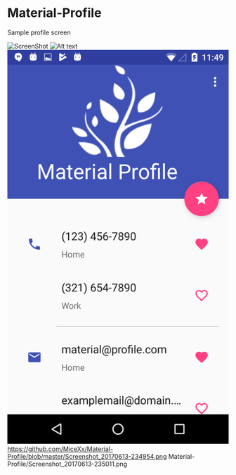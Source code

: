 # Material-Profile

Sample profile screen

![ScreenShot](Material-Profile/Screenshot_20170613-234954.png)
![Alt text](/../<Screenshots>/path/to/Screenshot_20170613-235011.png?raw=true "Optional Title")
![alt text](https://github.com/MiceXx/Material-Profile/blob/master/Screenshot_20170613-234954.png)
https://github.com/MiceXx/Material-Profile/blob/master/Screenshot_20170613-234954.png
Material-Profile/Screenshot_20170613-235011.png
